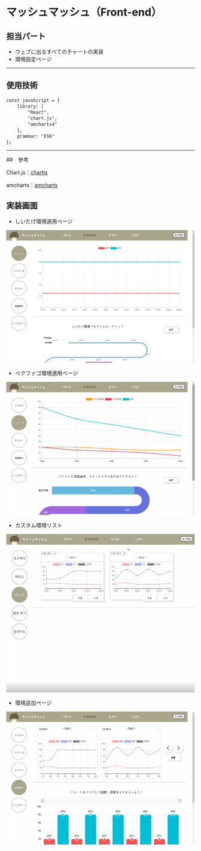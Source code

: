 # マッシュマッシュ（Front-end）

## 担当パート
- ウェブに出るすべてのチャートの実装
- 環境設定ページ
-----

## 使用技術

    const javaScript = {
	    library: [
		    "React",
		    "chart.js",
		    "amcharts4"
	    ],
	    grammar: "ES6"
    };
  
 --- 

##　参考

Chart.js：[chartjs][chartjs]

amcharts：[amcharts][amcharts]

[amcharts]: https://www.amcharts.com/docs/v4/ "amcharts"
[chartjs]: https://www.chartjs.org/docs/latest/ "chartjs"

##  実装画面
- しいたけ環境適用ページ

![Alt text](./md_img/pyogo.gif)

- ベクファゴ環境適用ページ

![Alt text](./md_img/baekhwa.gif)

- カスタム環境リスト

![Alt text](./md_img/customlist.gif)

- 環境追加ページ

![Alt text](./md_img/customizing.gif)

